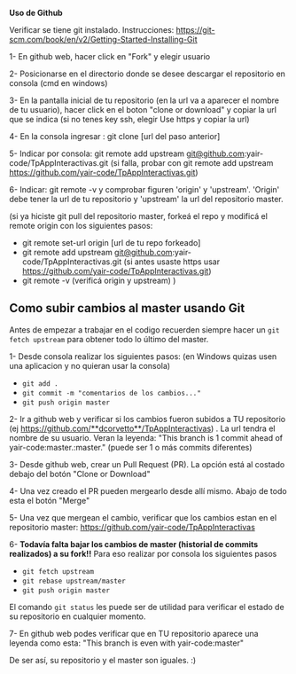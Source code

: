 **Uso de Github**

Verificar se tiene git instalado. Instrucciones: https://git-scm.com/book/en/v2/Getting-Started-Installing-Git

1- En github web, hacer click en "Fork" y elegir usuario

2- Posicionarse en el directorio donde se desee descargar el repositorio en consola (cmd en windows)

3- En la pantalla inicial de tu repositorio (en la url va a aparecer el nombre de tu usuario), hacer click en  el boton "clone or download" y copiar la url que se indica (si no tenes key ssh, elegir Use https y copiar la url)

4- En la consola ingresar : git clone [url del paso anterior]

5- Indicar por consola: git remote add upstream git@github.com:yair-code/TpAppInteractivas.git
(si falla, probar con git remote add upstream https://github.com/yair-code/TpAppInteractivas.git)

6- Indicar: git remote -v   y comprobar figuren 'origin' y 'upstream'. 'Origin' debe tener la url de tu repositorio y 'upstream' la url del repositorio master.

(si ya hiciste git pull del repositorio master, forkeá el repo y modificá el remote origin con los siguientes pasos:
- git remote set-url origin  [url de tu repo forkeado]
- git remote add upstream git@github.com:yair-code/TpAppInteractivas.git (si antes usaste https usar https://github.com/yair-code/TpAppInteractivas.git)
- git remote -v (verificá origin y upstream)
)


Como subir cambios al master usando Git
-----------------------------------------

Antes de empezar a trabajar en el codigo recuerden siempre hacer un ```git fetch upstream``` para obtener todo lo último del master.

1- Desde consola realizar los siguientes pasos:  (en Windows quizas usen una aplicacion y no quieran usar la consola)

- ```git add .```
- ```git commit -m "comentarios de los cambios..."```
- ```git push origin master ```

2- Ir a github web y verificar si los cambios fueron subidos a TU repositorio (ej https://github.com/**dcorvetto**/TpAppInteractivas) . La url tendra el nombre de su usuario. Veran la leyenda:
"This branch is 1 commit ahead of yair-code:master.:master." (puede ser 1 o más commits diferentes)

3- Desde github web, crear un Pull Request (PR). La opción está al costado debajo del botón "Clone or Download"

4- Una vez creado el PR pueden mergearlo desde allí mismo. Abajo de todo esta el botón "Merge"

5- Una vez que mergean el cambio, verificar que los cambios estan en el repositorio master: https://github.com/yair-code/TpAppInteractivas

6- **Todavía falta bajar los cambios de master (historial de commits realizados) a su fork!!** Para eso realizar por consola los siguientes pasos

- ```git fetch upstream```
- ```git rebase upstream/master```
- ```git push origin master```

El comando ```git status``` les puede ser de utilidad para verificar el estado de su repositorio en cualquier momento.

7- En github web podes verificar que en TU repositorio aparece una leyenda como esta:
"This branch is even with yair-code:master"

De ser así, su repositorio y el master son iguales. :)
